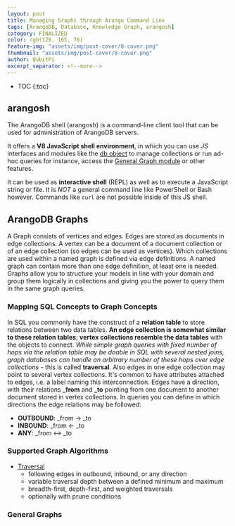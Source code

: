 ```yaml
---
layout: post
title: Managing Graphs through Arango Command Line
tags: [ArangoDB, Database, Knowledge Graph, arangosh]
category: FINALIZED
color: rgb(128, 165, 76)
feature-img: "assets/img/post-cover/8-cover.png"
thumbnail: "assets/img/post-cover/8-cover.png"
author: QubitPi
excerpt_separator: <!--more-->
---
```


<!--more-->

* TOC
{:toc}


arangosh
--------

The ArangoDB shell (arangosh) is a command-line client tool that can be used for administration of ArangoDB servers.

It offers a **V8 JavaScript shell environment**, in which you can use _JS_ interfaces and modules like the
[db object](https://www.arangodb.com/docs/stable/appendix-references-dbobject.html) to manage collections or run ad-hoc 
queries for instance, access the [General Graph module](#general-graphs) or other features.

It can be used as **interactive shell** (REPL) as well as to execute a JavaScript string or file. It is _NOT_ a general 
command line like PowerShell or Bash however. Commands like `curl` are not possible inside of this JS shell.


ArangoDB Graphs
---------------

A Graph consists of vertices and edges. Edges are stored as documents in edge collections. A vertex can be a document of a document collection or of an edge collection (so edges can be used as vertices). Which collections are used within a named graph is defined via edge definitions. A named graph can contain more than one edge definition, at least one is needed. Graphs allow you to structure your models in line with your domain and group them logically in collections and giving you the power to query them in the same graph queries.

### Mapping SQL Concepts to Graph Concepts

In SQL you commonly have the construct of a **relation table** to store relations between two data tables. **An edge collection is somewhat similar to these relation tables**; **vertex collections resemble the data tables** with the objects to connect. _While simple graph queries with fixed number of hops via the relation table may be doable in SQL with several nested joins, graph databases can handle an arbitrary number of these hops over edge collections_ - this is called **traversal**. Also edges in one edge collection may point to several vertex collections. It's common to have attributes attached to edges, i.e. a label naming this interconnection. Edges have a direction, with their relations **\_from** and **\_to** pointing from one document to another document stored in vertex collections. In queries you can define in which directions the edge relations may be followed:

* **OUTBOUND**: _from → _to
* **INBOUND**: _from ← _to
* **ANY**: _from ↔ _to

### Supported Graph Algorithms

* [Traversal](https://qubitpi.github.io/jersey-guide/finalized/2022/09/02/arango-aql.html#graph-traversals-in-aql)
  - following edges in outbound, inbound, or any direction
  - variable traversal depth between a defined minimum and maximum
  - breadth-first, depth-first, and weighted traversals
  - optionally with prune conditions


### General Graphs

